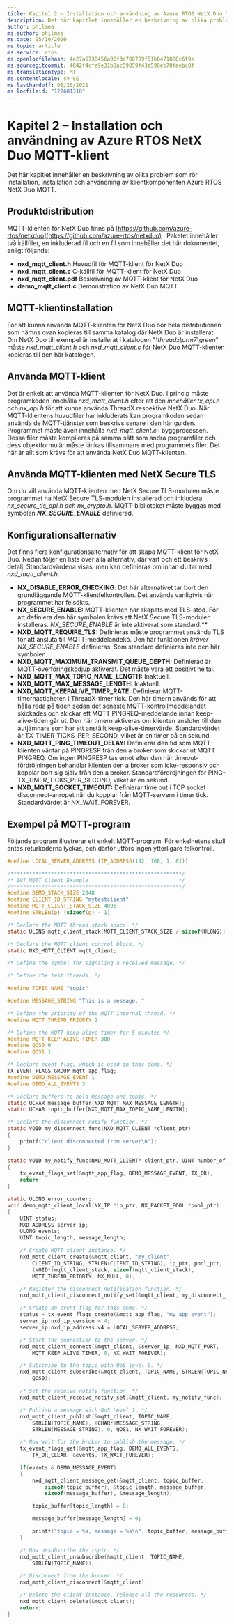 ```yaml
---
title: Kapitel 2 – Installation och användning av Azure RTOS NetX Duo MQTT-klient
description: Det här kapitlet innehåller en beskrivning av olika problem som rör installation, installation och användning av NetX Duo MQTT-klientkomponenten.
author: philmea
ms.author: philmea
ms.date: 05/19/2020
ms.topic: article
ms.service: rtos
ms.openlocfilehash: 4e27a6738456a90f3d708789f51b0471868c6f9e
ms.sourcegitcommit: 4842f4cfe9e31b3ac59059f43e598eb70faebc8f
ms.translationtype: MT
ms.contentlocale: sv-SE
ms.lasthandoff: 08/20/2021
ms.locfileid: "122601318"
---
```

# <a name="chapter-2---installation-and-use-of-azure-rtos-netx-duo-mqtt-client"></a>Kapitel 2 – Installation och användning av Azure RTOS NetX Duo MQTT-klient

Det här kapitlet innehåller en beskrivning av olika problem som rör installation, installation och användning av klientkomponenten Azure RTOS NetX Duo MQTT.

## <a name="product-distribution"></a>Produktdistribution

MQTT-klienten för NetX Duo finns på [https://github.com/azure-rtos/netxduo](https://github.com/azure-rtos/netxduo) . Paketet innehåller två källfiler, en inkluderad fil och en fil som innehåller det här dokumentet, enligt följande:

- **nxd_mqtt_client.h** Huvudfil för MQTT-klient för NetX Duo
- **nxd_mqtt_client.c** C-källfil för MQTT-klient för NetX Duo
- **nxd_mqtt_client.pdf** Beskrivning av MQTT-klient för NetX Duo
- **demo_mqtt_client.c** Demonstration av NetX Duo MQTT

## <a name="mqtt-client-installation"></a>MQTT-klientinstallation

För att kunna använda MQTT-klienten för NetX Duo bör hela distributionen som nämns ovan kopieras till samma katalog där NetX Duo är installerat. Om NetX Duo till exempel är installerat i katalogen "*\threadx\arm7\green*" måste *nxd_mqtt_client.h* och *nxd_mqtt_client.c* för NetX Duo MQTT-klienten kopieras till den här katalogen.

## <a name="using-mqtt-client"></a>Använda MQTT-klient

Det är enkelt att använda MQTT-klienten för NetX Duo. I princip måste programkoden innehålla *nxd_mqtt_client.h* efter att den *innehåller tx_api.h* och *nx_api.h* för att kunna använda ThreadX respektive NetX Duo. När MQTT-klientens huvudfiler har inkluderats kan programkoden sedan använda de MQTT-tjänster som beskrivs senare i den här guiden. Programmet måste även innehålla *nxd_mqtt_client.c* i byggprocessen. Dessa filer måste kompileras på samma sätt som andra programfiler och dess objektformulär måste länkas tillsammans med programmets filer. Det här är allt som krävs för att använda NetX Duo MQTT-klienten.

## <a name="using-mqtt-client-with-netx-secure-tls"></a>Använda MQTT-klienten med NetX Secure TLS

Om du vill använda MQTT-klienten med NetX Secure TLS-modulen måste programmet ha NetX Secure TLS-modulen installerad och inkludera *nx_secure_tls_api.h* *och nx_crypto.h*. MQTT-biblioteket måste byggas med symbolen ***NX_SECURE_ENABLE*** definierad.

## <a name="configuration-options"></a>Konfigurationsalternativ

Det finns flera konfigurationsalternativ för att skapa MQTT-klient för NetX Duo. Nedan följer en lista över alla alternativ, där vart och ett beskrivs i detalj. Standardvärdena visas, men kan definieras om innan du tar med *nxd_mqtt_client.h.*

- **NX_DISABLE_ERROR_CHECKING**: Det här alternativet tar bort den grundläggande MQTT-klientfelkontrollen. Det används vanligtvis när programmet har felsökts.
- **NX_SECURE_ENABLE:** MQTT-klienten har skapats med TLS-stöd.
För att definiera den här symbolen krävs att NetX Secure TLS-modulen installeras.
*NX_SECURE_ENABLE* är inte aktiverat som standard.**
- **NXD_MQTT_REQUIRE_TLS:** Definieras måste programmet använda TLS för att ansluta till MQTT-meddelandekö. Den här funktionen *kräver NX_SECURE_ENABLE* definieras. Som standard definieras inte den här symbolen.
- **NXD_MQTT_MAXIMUM_TRANSMIT_QUEUE_DEPTH:** Definierad är MQTT-överföringsködjup aktiverat. Det måste vara ett positivt heltal.
- **NXD_MQTT_MAX_TOPIC_NAME_LENGTH:** Inaktuell.
- **NXD_MQTT_MAX_MESSAGE_LENGTH:** Inaktuell.
- **NXD_MQTT_KEEPALIVE_TIMER_RATE:** Definierar MQTT-timerhastigheten i ThreadX-timer tick. Den här timern används för att hålla reda på tiden sedan det senaste MQTT-kontrollmeddelandet skickades och skickar ett MQTT PINGREQ-meddelande innan keep-alive-tiden går ut. Den här timern aktiveras om klienten ansluter till den autjämnare som har ett anställt keep-alive-timervärde. Standardvärdet är TX_TIMER_TICKS_PER_SECOND, vilket är en timer på en sekund.
- **NXD_MQTT_PING_TIMEOUT_DELAY:** Definierar den tid som MQTT-klienten väntar på PINGRESP från den a broker som skickar ut MQTT PINGREQ. Om ingen PINGRESP tas emot efter den här timeout-fördröjningen behandlar klienten den a broker som icke-responsiv och kopplar bort sig själv från den a broker. Standardfördröjningen för PING-TX_TIMER_TICKS_PER_SECOND, vilket är en sekund.
- **NXD_MQTT_SOCKET_TIMEOUT:** Definierar time out i TCP socket disconnect-anropet när du kopplar från MQTT-servern i timer tick. Standardvärdet är NX_WAIT_FOREVER.

## <a name="sample-mqtt-program"></a>Exempel på MQTT-program

Följande program illustrerar ett enkelt MQTT-program. För enkelhetens skull antas returkoderna lyckas, och därför utförs ingen ytterligare felkontroll.

```c
#define LOCAL_SERVER_ADDRESS (IP_ADDRESS(192, 168, 1, 81))

/*******************************************************/
/* IOT MQTT Client Example                             */
/*******************************************************/
#define DEMO_STACK_SIZE 2048
#define CLIENT_ID_STRING "mytestclient"
#define MQTT_CLIENT_STACK_SIZE 4096
#define STRLEN(p) (sizeof(p) - 1)

/* Declare the MQTT thread stack space. */
static ULONG mqtt_client_stack[MQTT_CLIENT_STACK_SIZE / sizeof(ULONG)];

/* Declare the MQTT client control block. */
static NXD_MQTT_CLIENT mqtt_client;

/* Define the symbol for signaling a received message. */

/* Define the test threads. */

#define TOPIC_NAME "topic"

#define MESSAGE_STRING "This is a message. "

/* Define the priority of the MQTT internal thread. */
#define MQTT_THREAD_PRIORTY 2

/* Define the MQTT keep alive timer for 5 minutes */
#define MQTT_KEEP_ALIVE_TIMER 300
#define QOS0 0
#define QOS1 1

/* Declare event flag, which is used in this demo. */
TX_EVENT_FLAGS_GROUP mqtt_app_flag;
#define DEMO_MESSAGE_EVENT 1
#define DEMO_ALL_EVENTS 3

/* Declare buffers to hold message and topic. */
static UCHAR message_buffer[NXD_MQTT_MAX_MESSAGE_LENGTH];
static UCHAR topic_buffer[NXD_MQTT_MAX_TOPIC_NAME_LENGTH];

/* Declare the disconnect notify function. */
static VOID my_disconnect_func(NXD_MQTT_CLIENT *client_ptr)
{
    printf("client disconnected from server\n");
}

static VOID my_notify_func(NXD_MQTT_CLIENT* client_ptr, UINT number_of_messages)
{
    tx_event_flags_set(&mqtt_app_flag, DEMO_MESSAGE_EVENT, TX_OR);
    return;
}

static ULONG error_counter;
void demo_mqtt_client_local(NX_IP *ip_ptr, NX_PACKET_POOL *pool_ptr)
{
    UINT status;
    NXD_ADDRESS server_ip;
    ULONG events;
    UINT topic_length, message_length;

    /* Create MQTT client instance. */
    nxd_mqtt_client_create(&mqtt_client, "my_client",
        CLIENT_ID_STRING, STRLEN(CLIENT_ID_STRING), ip_ptr, pool_ptr,
        (VOID*)mqtt_client_stack, sizeof(mqtt_client_stack),
        MQTT_THREAD_PRIORTY, NX_NULL, 0);

    /* Register the disconnect notification function. */
    nxd_mqtt_client_disconnect_notify_set(&mqtt_client, my_disconnect_func);

    /* Create an event flag for this demo. */
    status = tx_event_flags_create(&mqtt_app_flag, "my app event");
    server_ip.nxd_ip_version = 4;
    server_ip.nxd_ip_address.v4 = LOCAL_SERVER_ADDRESS;

    /* Start the connection to the server. */
    nxd_mqtt_client_connect(&mqtt_client, &server_ip, NXD_MQTT_PORT, 
        MQTT_KEEP_ALIVE_TIMER, 0, NX_WAIT_FOREVER);

    /* Subscribe to the topic with QoS level 0. */
    nxd_mqtt_client_subscribe(&mqtt_client, TOPIC_NAME, STRLEN(TOPIC_NAME),
        QOS0);

    /* Set the receive notify function. */
    nxd_mqtt_client_receive_notify_set(&mqtt_client, my_notify_func);

    /* Publish a message with QoS Level 1. */
    nxd_mqtt_client_publish(&mqtt_client, TOPIC_NAME,
        STRLEN(TOPIC_NAME), (CHAR*)MESSAGE_STRING, 
        STRLEN(MESSAGE_STRING), 0, QOS1, NX_WAIT_FOREVER);

    /* Now wait for the broker to publish the message. */
    tx_event_flags_get(&mqtt_app_flag, DEMO_ALL_EVENTS,
        TX_OR_CLEAR, &events, TX_WAIT_FOREVER);

    if(events & DEMO_MESSAGE_EVENT)
    {
        nxd_mqtt_client_message_get(&mqtt_client, topic_buffer,
            sizeof(topic_buffer), &topic_length, message_buffer,
            sizeof(message_buffer), &message_length);

        topic_buffer[topic_length] = 0;

        message_buffer[message_length] = 0;

        printf("topic = %s, message = %s\n", topic_buffer, message_buffer);
    }

    /* Now unsubscribe the topic. */
    nxd_mqtt_client_unsubscribe(&mqtt_client, TOPIC_NAME,
        STRLEN(TOPIC_NAME));

    /* Disconnect from the broker. */
    nxd_mqtt_client_disconnect(&mqtt_client);

    /* Delete the client instance, release all the resources. */
    nxd_mqtt_client_delete(&mqtt_client);
    return;
}
```
